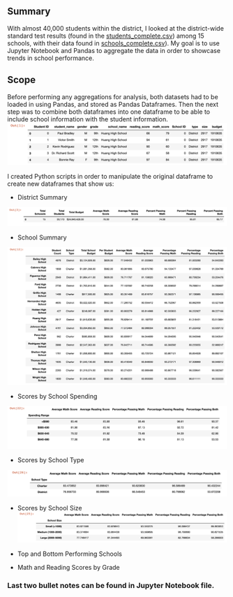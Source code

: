 ## Summary

With almost 40,000 students within the district, I looked at the district-wide standard test results (found in the [students_complete.csv](data/student_complete.csv)) among  15 schools, with their data found in [schools_complete.csv](data/schools_complete.csv)). My goal is to use Jupyter Notebook and Pandas to aggregate the data in order to showcase trends in school performance. 

## Scope

Before performing any aggregations for analysis, both datasets had to be loaded in using Pandas, and stored as Pandas Dataframes. Then the next step was to combine both dataframes into one dataframe to be able to include school information with the student information.
![Combined Data](PyCitySchools/images/combined.png)

I created Python scripts in order to manipulate the original dataframe to create new dataframes that show us:
 - District Summary

 ![District Summary](PyCitySchools/images/district_summary.png)

 - School Summary

 ![School Summary](PyCitySchools/images/school_summary.png)

 - Scores by School Spending

 ![By Spending](PyCitySchools/images/spending.png)

 - Scores by School Type
 
 ![By Type](PyCitySchools/images/type.png)

 - Scores by School Size
 ![By Size](PyCitySchools/images/size.png)

 - Top and Bottom Performing Schools
 - Math and Reading Scores by Grade

### Last two bullet notes can be found in Jupyter Notebook file.
